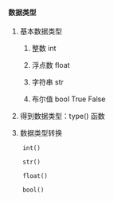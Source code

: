 #### 数据类型

1. 基本数据类型

    1. 整数 int

    2. 浮点数 float

    3. 字符串 str

    4. 布尔值 bool
        True
        False

2. 得到数据类型：type() 函数

3. 数据类型转换

```
    int()

    str()

    float()

    bool()
```
